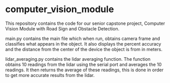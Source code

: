 # computer_vision_module

This repository contains the code for our senior capstone project, Computer Vision Module with Road Sign and Obstacle Detection.  

main.py contains the main file which when run, obtains camera frame and classifies what appears in the object.  It also displays the percent accuracy and the distance from the center of the device the object is from in meters.  

lidar_averaging.py contains the lidar averaging function.  The function obtains 10 readings from the lidar using the serial port and averages the 10 readings.  It then returns the average of these readings, this is done in order to get more accurate results from the lidar.  